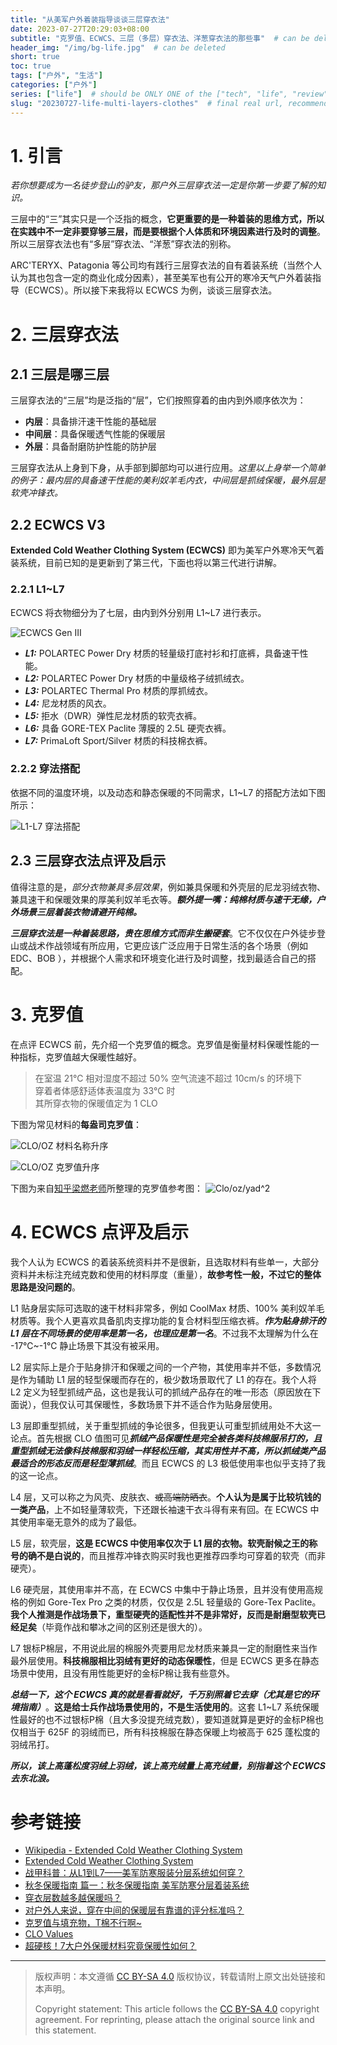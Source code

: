 ```yaml
---
title: "从美军户外着装指导谈谈三层穿衣法"
date: 2023-07-27T20:29:03+08:00
subtitle: "克罗值、ECWCS、三层（多层）穿衣法、洋葱穿衣法的那些事"  # can be deleted
header_img: "/img/bg-life.jpg"  # can be deleted
short: true
toc: true
tags: ["户外", "生活"]
categories: ["户外"]
series: ["life"]  # should be ONLY ONE of the ["tech", "life", "review"]
slug: "20230727-life-multi-layers-clothes"  # final real url, recommend: start by date, follow lower case words with hyphen splitter. E.g., `20230316-text-title`
---
```


# 1. 引言

*若你想要成为一名徒步登山的驴友，那户外三层穿衣法一定是你第一步要了解的知识。*

三层中的“三”其实只是一个泛指的概念，**它更重要的是一种着装的思维方式，所以在实践中不一定非要穿够三层，而是要根据个人体质和环境因素进行及时的调整**。所以三层穿衣法也有“多层”穿衣法、“洋葱”穿衣法的别称。

ARC\'TERYX、Patagonia 等公司均有践行三层穿衣法的自有着装系统（当然个人认为其也包含一定的商业化成分因素），甚至美军也有公开的寒冷天气户外着装指导（ECWCS）。所以接下来我将以 ECWCS 为例，谈谈三层穿衣法。

# 2. 三层穿衣法

## 2.1 三层是哪三层

三层穿衣法的“三层”均是泛指的“层”，它们按照穿着的由内到外顺序依次为：
* **内层**：具备排汗速干性能的基础层
* **中间层**：具备保暖透气性能的保暖层
* **外层**：具备耐磨防护性能的防护层

三层穿衣法从上身到下身，从手部到脚部均可以进行应用。*这里以上身举一个简单的例子：最内层的具备速干性能的美利奴羊毛内衣，中间层是抓绒保暖，最外层是软壳冲锋衣。*

## 2.2 ECWCS V3

**Extended Cold Weather Clothing System (ECWCS)** 即为美军户外寒冷天气着装系统，目前已知的是更新到了第三代，下面也将以第三代进行讲解。

### 2.2.1 L1~L7

ECWCS 将衣物细分为了七层，由内到外分别用 L1~L7 进行表示。

![ECWCS Gen III](/img/posts/20230727-ecwcsg3.png "ECWCS Gen III")

* ***L1:*** POLARTEC Power Dry 材质的轻量级打底衬衫和打底裤，具备速干性能。
* ***L2:*** POLARTEC Power Dry 材质的中量级格子绒抓绒衣。
* ***L3:*** POLARTEC Thermal Pro 材质的厚抓绒衣。
* ***L4:*** 尼龙材质的风衣。
* ***L5:*** 拒水（DWR）弹性尼龙材质的软壳衣裤。
* ***L6:*** 具备 GORE-TEX Paclite 薄膜的 2.5L 硬壳衣裤。
* ***L7:*** PrimaLoft Sport/Silver 材质的科技棉衣裤。

### 2.2.2 穿法搭配

依据不同的温度环境，以及动态和静态保暖的不同需求，L1~L7 的搭配方法如下图所示：

![L1-L7 穿法搭配](/img/posts/20230727-v3.png "L1-L7 穿法搭配")

## 2.3 三层穿衣法点评及启示

值得注意的是，*部分衣物兼具多层效果*，例如兼具保暖和外壳层的尼龙羽绒衣物、兼具速干和保暖效果的厚美利奴羊毛衣等。***额外提一嘴：纯棉材质与速干无缘，户外场景三层着装衣物请避开纯棉。***

***三层穿衣法是一种着装思路，贵在思维方式而非生搬硬套***。它不仅仅在户外徒步登山或战术作战领域有所应用，它更应该广泛应用于日常生活的各个场景（例如 EDC、BOB ），并根据个人需求和环境变化进行及时调整，找到最适合自己的搭配。

# 3. 克罗值

在点评 ECWCS 前，先介绍一个克罗值的概念。克罗值是衡量材料保暖性能的一种指标，克罗值越大保暖性越好。

> 在室温 21℃ 相对湿度不超过 50% 空气流速不超过 10cm/s 的环境下\
> 穿着者体感舒适体表温度为 33℃ 时\
> 其所穿衣物的保暖值定为 1 CLO

下图为常见材料的**每盎司克罗值**：

![CLO/OZ 材料名称升序](/img/posts/20230727-name.png "CLO/OZ 材料名称升序")

![CLO/OZ 克罗值升序](/img/posts/20230727-value.png "CLO/OZ 克罗值升序")

下图为来自[知乎梁燃老师](https://www.zhihu.com/pin/1715852098313506816)所整理的克罗值参考图：
![Clo/oz/yad^2](/img/posts/CLOOZYAD.jpg "Clo/oz/yad^2")

# 4. ECWCS 点评及启示

我个人认为 ECWCS 的着装系统资料并不是很新，且选取材料有些单一，大部分资料并未标注充绒克数和使用的材料厚度（重量），**故参考性一般，不过它的整体思路是没问题的**。

L1 贴身层实际可选取的速干材料非常多，例如 CoolMax 材质、100% 美利奴羊毛材质等。我个人更喜欢具备肌肉支撑功能的复合材料型压缩衣裤。***作为贴身排汗的 L1 层在不同场景的使用率是第一名，也理应是第一名***。不过我不太理解为什么在 -17℃~-1℃ 静止场景下其没有被采用。

L2 层实际上是介于贴身排汗和保暖之间的一个产物，其使用率并不低，多数情况是作为辅助 L1 层的轻型保暖而存在的，极少数场景取代了 L1 的存在。我个人将 L2 定义为轻型抓绒产品，这也是我认可的抓绒产品存在的唯一形态（原因放在下面说），但我仅认可其保暖性，多数场景下并不适合作为贴身层使用。

L3 层即重型抓绒，关于重型抓绒的争论很多，但我更认可重型抓绒用处不大这一论点。首先根据 CLO 值图可见***抓绒产品保暖性是完全被各类科技棉服吊打的，且重型抓绒无法像科技棉服和羽绒一样轻松压缩，其实用性并不高，所以抓绒类产品最适合的形态反而是轻型薄抓绒***。而且 ECWCS 的 L3 极低使用率也似乎支持了我的这一论点。

L4 层，又可以称之为风壳、皮肤衣、~~或高端防晒衣~~。**个人认为是属于比较坑钱的一类产品**，上不如轻量薄软壳，下还跟长袖速干衣斗得有来有回。在 ECWCS 中其使用率毫无意外的成为了最低。

L5 层，软壳层，**这是 ECWCS 中使用率仅次于 L1 层的衣物。软壳耐候之王的称号的确不是白说的**，而且推荐冲锋衣购买时我也更推荐四季均可穿着的软壳（而非硬壳）。

L6 硬壳层，其使用率并不高，在 ECWCS 中集中于静止场景，且并没有使用高规格的例如 Gore-Tex Pro 之类的材质，仅仅是 2.5L 轻量级的 Gore-Tex Paclite。**我个人推测是作战场景下，重型硬壳的适配性并不是非常好，反而是耐磨型软壳已经足矣**（毕竟作战和攀冰之间的区别还是很大的）。

L7 银标P棉层，不用说此层的棉服外壳要用尼龙材质来兼具一定的耐磨性来当作最外层使用。**科技棉服相比羽绒有更好的动态保暖性**，但是 ECWCS 更多在静态场景中使用，且没有用性能更好的金标P棉让我有些意外。

***总结一下，这个 ECWCS 真的就是看看就好，千万别照着它去穿（尤其是它的环境指南）***。**这是给士兵作战场景使用的，不是生活使用的**。这套 L1~L7 系统保暖性最好的也不过银标P棉（且大多没提充绒克数），要知道就算是更好的金标P棉也仅相当于 625F 的羽绒而已，所有科技棉服在静态保暖上均被高于 625 蓬松度的羽绒吊打。

***所以，该上高蓬松度羽绒上羽绒，该上高充绒量上高充绒量，别指着这个 ECWCS 去东北浪。***

# 参考链接

* [Wikipedia - Extended Cold Weather Clothing System](https://en.wikipedia.org/wiki/Extended_Cold_Weather_Clothing_System)
* [Extended Cold Weather Clothing System](https://tacticalgear.com/experts/extended-cold-weather-clothing-system)
* [战甲科普：从L1到L7——美军防寒服装分层系统如何穿？](https://kknews.cc/fashion/9v5eqxq.html)
* [秋冬保暖指南 篇一：秋冬保暖指南 美军防寒分层着装系统](https://post.smzdm.com/p/ar0npqlw/)
* [穿衣层数越多越保暖吗？](https://www.zhihu.com/question/20589780/answer/19743346)
* [对户外人来说，穿在中间的保暖层有靠谱的评分标准吗？](https://zhuanlan.zhihu.com/p/93559914)
* [克罗值与填充物，T棉不行啊~](https://www.douban.com/note/824813149/?_i=0378683D7bDvs_,0460828D7bDvs_)
* [CLO Values](https://docs.google.com/spreadsheets/d/1Hj8m9YZ5u8qK8duz1Ox6epnESxsOQuvplooAbV7UXPs/htmlview)
* [超硬核！7大户外保暖材料究竟保暖性如何？](https://www.xiaohongshu.com/explore/6336cdd8000000001c012322)

---

> 版权声明：本文遵循 [CC BY-SA 4.0](https://creativecommons.org/licenses/by-sa/4.0/deed.zh) 版权协议，转载请附上原文出处链接和本声明。
>
> Copyright statement: This article follows the [CC BY-SA 4.0](https://creativecommons.org/licenses/by-sa/4.0/deed.en) copyright agreement. For reprinting, please attach the original source link and this statement.
